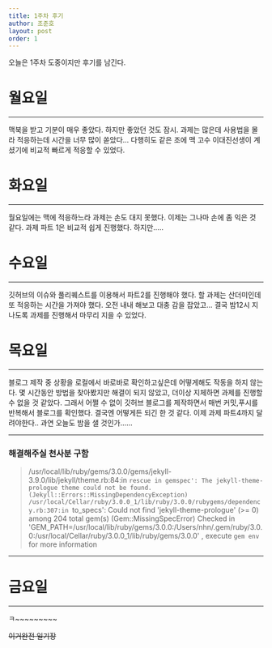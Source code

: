```yaml
---
title: 1주차 후기
author: 조준호
layout: post
order: 1
---
```


오늘은 1주차 도중이지만 후기를 남긴다.


# 월요일
---
맥북을 받고 기분이 매우 좋았다.
하지만 좋았던 것도 잠시.
과제는 많은데 사용법을 몰라 적응하는데 시간을 너무 많이 쏟았다...
다행히도 같은 조에 맥 고수 이대진선생이 계셨기에 비교적 빠르게 적응할 수 있었다.

# 화요일
---
월요일에는 맥에 적응하느라 과제는 손도 대지 못했다.
이제는 그나마 손에 좀 익은 것 같다.
과제 파트 1은 비교적 쉽게 진행했다.
하지만.....

# 수요일
---
깃허브의 이슈와 풀리퀘스트를 이용해서 파트2를 진행해야 했다.
할 과제는 산더미인데 또 적응하는 시간을 가져야 했다.
오전 내내 해보고 대충 감을 잡았고...
결국 밤12시 지나도록 과제를 진행해서 마무리 지을 수 있었다.

# 목요일
---
블로그 제작 중 상황을 로컬에서 바로바로 확인하고싶은데 어떻게해도 작동을 하지 않는다.
몇 시간동안 방법을 찾아봤지만 해결이 되지 않았고, 더이상 지체하면 과제를 진행할 수 없을 것 같았다.
그래서 어쩔 수 없이 깃허브 블로그를 제작하면서 매번 커밋,푸시를 반복해서 블로그를 확인했다.
결국엔 어떻게든 되긴 한 것 같다.
이제 과제 파트4까지 달려야한다.. 과연 오늘도 밤을 샐 것인가......

---

### 해결해주실 천사분 구함
> /usr/local/lib/ruby/gems/3.0.0/gems/jekyll-3.9.0/lib/jekyll/theme.rb:84:in `rescue in gemspec': The jekyll-theme-prologue theme could not be found. (Jekyll::Errors::MissingDependencyException)
/usr/local/Cellar/ruby/3.0.0_1/lib/ruby/3.0.0/rubygems/dependency.rb:307:in `to_specs': Could not find 'jekyll-theme-prologue' (>= 0) among 204 total gem(s) (Gem::MissingSpecError)
Checked in 'GEM_PATH=/usr/local/lib/ruby/gems/3.0.0:/Users/nhn/.gem/ruby/3.0.0:/usr/local/Cellar/ruby/3.0.0_1/lib/ruby/gems/3.0.0' , execute `gem env` for more information

---

# 금요일
---
ㅋ~~~~~~~~~


~~이거완전 일기장~~

